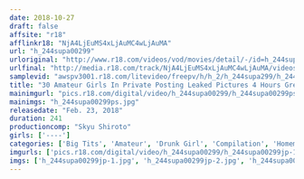 ```yaml
---
date: 2018-10-27
draft: false
affsite: "r18"
afflinkr18: "NjA4LjEuMS4xLjAuMC4wLjAuMA"
url: "h_244supa00299"
urloriginal: "http://www.r18.com/videos/vod/movies/detail/-/id=h_244supa00299"
urlfinal: "http://media.r18.com/track/NjA4LjEuMS4xLjAuMC4wLjAuMA/videos/vod/movies/detail/-/id=h_244supa00299"
samplevid: "awspv3001.r18.com/litevideo/freepv/h/h_2/h_244supa299/h_244supa299_dmb_w.mp4"
title: "30 Amateur Girls In Private Posting Leaked Pictures 4 Hours Greatest Hits Collection"
mainimgurl: "pics.r18.com/digital/video/h_244supa00299/h_244supa00299ps.jpg"
mainimgs: "h_244supa00299ps.jpg"
releasedate: "Feb. 23, 2018"
duration: 241
productioncomp: "Skyu Shiroto"
girls: ['----']
categories: ['Big Tits', 'Amateur', 'Drunk Girl', 'Compilation', 'Homemade', 'Over 4 Hours', 'Hi-Def']
imgurls: ['pics.r18.com/digital/video/h_244supa00299/h_244supa00299jp-1.jpg', 'pics.r18.com/digital/video/h_244supa00299/h_244supa00299jp-2.jpg', 'pics.r18.com/digital/video/h_244supa00299/h_244supa00299jp-3.jpg', 'pics.r18.com/digital/video/h_244supa00299/h_244supa00299jp-4.jpg', 'pics.r18.com/digital/video/h_244supa00299/h_244supa00299jp-5.jpg', 'pics.r18.com/digital/video/h_244supa00299/h_244supa00299jp-6.jpg', 'pics.r18.com/digital/video/h_244supa00299/h_244supa00299jp-7.jpg', 'pics.r18.com/digital/video/h_244supa00299/h_244supa00299jp-8.jpg', 'pics.r18.com/digital/video/h_244supa00299/h_244supa00299jp-9.jpg', 'pics.r18.com/digital/video/h_244supa00299/h_244supa00299jp-10.jpg', 'pics.r18.com/digital/video/h_244supa00299/h_244supa00299jp-11.jpg', 'pics.r18.com/digital/video/h_244supa00299/h_244supa00299jp-12.jpg', 'pics.r18.com/digital/video/h_244supa00299/h_244supa00299jp-13.jpg', 'pics.r18.com/digital/video/h_244supa00299/h_244supa00299jp-14.jpg', 'pics.r18.com/digital/video/h_244supa00299/h_244supa00299jp-15.jpg', 'pics.r18.com/digital/video/h_244supa00299/h_244supa00299jp-16.jpg', 'pics.r18.com/digital/video/h_244supa00299/h_244supa00299jp-17.jpg', 'pics.r18.com/digital/video/h_244supa00299/h_244supa00299jp-18.jpg', 'pics.r18.com/digital/video/h_244supa00299/h_244supa00299jp-19.jpg', 'pics.r18.com/digital/video/h_244supa00299/h_244supa00299jp-20.jpg']
imgs: ['h_244supa00299jp-1.jpg', 'h_244supa00299jp-2.jpg', 'h_244supa00299jp-3.jpg', 'h_244supa00299jp-4.jpg', 'h_244supa00299jp-5.jpg', 'h_244supa00299jp-6.jpg', 'h_244supa00299jp-7.jpg', 'h_244supa00299jp-8.jpg', 'h_244supa00299jp-9.jpg', 'h_244supa00299jp-10.jpg', 'h_244supa00299jp-11.jpg', 'h_244supa00299jp-12.jpg', 'h_244supa00299jp-13.jpg', 'h_244supa00299jp-14.jpg', 'h_244supa00299jp-15.jpg', 'h_244supa00299jp-16.jpg', 'h_244supa00299jp-17.jpg', 'h_244supa00299jp-18.jpg', 'h_244supa00299jp-19.jpg', 'h_244supa00299jp-20.jpg']
---
```

